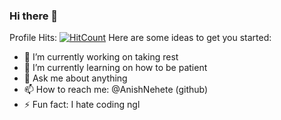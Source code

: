 ### Hi there 👋

 Profile Hits: [![HitCount](https://hits.dwyl.com/AnishNehete/AnishNehete.svg?style=flat-square&show=unique)](http://hits.dwyl.com/AnishNehete/AnishNehete)
Here are some ideas to get you started:

- 🔭 I’m currently working on taking rest
- 🌱 I’m currently learning on how to be patient
- 💬 Ask me about anything
- 📫 How to reach me: @AnishNehete (github)
- ⚡ Fun fact: I hate coding ngl

